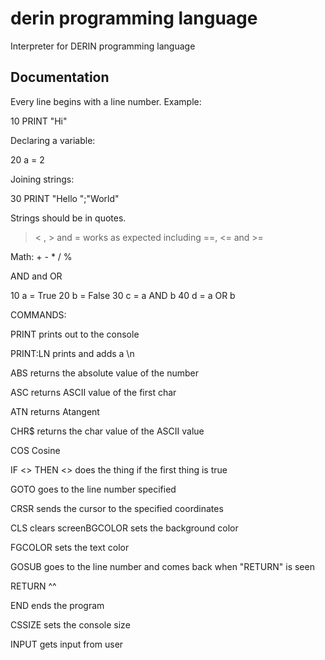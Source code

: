 # derin programming language
Interpreter for DERIN programming language


## Documentation

Every line begins with a line number.
Example:

10 PRINT "Hi"



Declaring a variable:

20 a = 2



Joining strings:

30 PRINT "Hello ";"World"



Strings should be in quotes.



> < , > and = works as expected including ==, <= and >=




Math: + - * / %



AND and OR 



10 a = True
20 b = False
30 c = a AND b
40 d = a OR b




COMMANDS:


PRINT         prints out to the console

PRINT:LN   prints and adds a \n

ABS              returns the absolute value of the number

ASC              returns ASCII value of the first char

ATN              returns Atangent

CHR$            returns the char value of the ASCII value

COS              Cosine

IF <> THEN <>     does the thing if the first thing is true

GOTO            goes to the line number specified

CRSR            sends the cursor to the specified coordinates

CLS               clears screenBGCOLOR    sets the background color

FGCOLOR    sets the text color

GOSUB         goes to the line number and comes back when "RETURN" is seen

RETURN        ^^

END               ends the program

CSSIZE          sets the console size

INPUT             gets input from user
